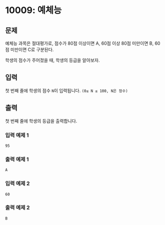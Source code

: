 # 10009: 예체능

## 문제
예체능 과목은 절대평가로, 점수가 80점 이상이면 A, 60점 이상 80점 미만이면 B, 60점 미만이면 C로 구분된다.

학생의 점수가 주어졌을 때, 학생의 등급을 알아보자.

## 입력
첫 번째 줄에 학생의 점수 `N`이 입력됩니다. `(0≤ N ≤ 100, N은 정수)`

## 출력
첫 번째 줄에 학생의 등급을 출력합니다.

### 입력 예제 1
```
95
```

### 출력 예제 1
```
A
```

### 입력 예제 2
```
60
```

### 출력 예제 2
```
B
```
